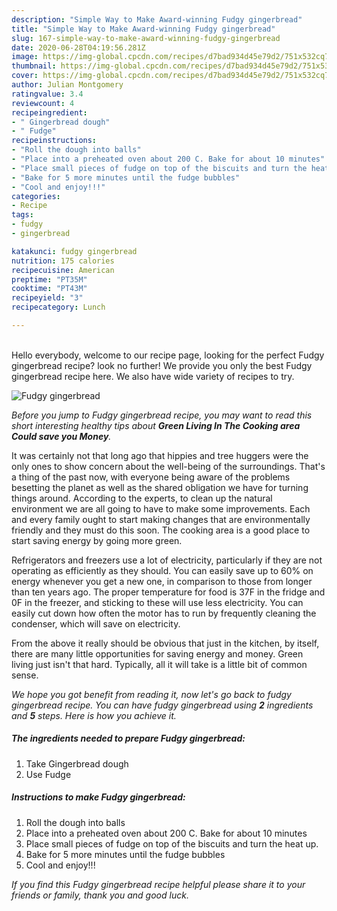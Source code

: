 ```yaml
---
description: "Simple Way to Make Award-winning Fudgy gingerbread"
title: "Simple Way to Make Award-winning Fudgy gingerbread"
slug: 167-simple-way-to-make-award-winning-fudgy-gingerbread
date: 2020-06-28T04:19:56.281Z
image: https://img-global.cpcdn.com/recipes/d7bad934d45e79d2/751x532cq70/fudgy-gingerbread-recipe-main-photo.jpg
thumbnail: https://img-global.cpcdn.com/recipes/d7bad934d45e79d2/751x532cq70/fudgy-gingerbread-recipe-main-photo.jpg
cover: https://img-global.cpcdn.com/recipes/d7bad934d45e79d2/751x532cq70/fudgy-gingerbread-recipe-main-photo.jpg
author: Julian Montgomery
ratingvalue: 3.4
reviewcount: 4
recipeingredient:
- " Gingerbread dough"
- " Fudge"
recipeinstructions:
- "Roll the dough into balls"
- "Place into a preheated oven about 200 C. Bake for about 10 minutes"
- "Place small pieces of fudge on top of the biscuits and turn the heat up."
- "Bake for 5 more minutes until the fudge bubbles"
- "Cool and enjoy!!!"
categories:
- Recipe
tags:
- fudgy
- gingerbread

katakunci: fudgy gingerbread 
nutrition: 175 calories
recipecuisine: American
preptime: "PT35M"
cooktime: "PT43M"
recipeyield: "3"
recipecategory: Lunch

---
```

<br>
Hello everybody, welcome to our recipe page, looking for the perfect Fudgy gingerbread recipe? look no further! We provide you only the best Fudgy gingerbread recipe here. We also have wide variety of recipes to try.
<br>


![Fudgy gingerbread](https://img-global.cpcdn.com/recipes/d7bad934d45e79d2/751x532cq70/fudgy-gingerbread-recipe-main-photo.jpg)

<i>Before you jump to Fudgy gingerbread recipe, you may want to read this short interesting healthy tips about 
<strong>Green Living In The Cooking area Could save you Money</strong>.</i>
</br>

It was certainly not that long ago that hippies and tree huggers were the only ones to show concern about the well-being of the surroundings. That's a thing of the past now, with everyone being aware of the problems besetting the planet as well as the shared obligation we have for turning things around. According to the experts, to clean up the natural environment we are all going to have to make some improvements. Each and every family ought to start making changes that are environmentally friendly and they must do this soon. The cooking area is a good place to start saving energy by going more green.

Refrigerators and freezers use a lot of electricity, particularly if they are not operating as efficiently as they should. You can easily save up to 60% on energy whenever you get a new one, in comparison to those from longer than ten years ago. The proper temperature for food is 37F in the fridge and 0F in the freezer, and sticking to these will use less electricity. You can easily cut down how often the motor has to run by frequently cleaning the condenser, which will save on electricity.

From the above it really should be obvious that just in the kitchen, by itself, there are many little opportunities for saving energy and money. Green living just isn't that hard. Typically, all it will take is a little bit of common sense.


<i>We hope you got benefit from reading it, now let's go back to fudgy gingerbread recipe. You can have fudgy gingerbread using <strong>2</strong> ingredients and <strong>5</strong> steps. Here is how you achieve it.
</i>

##### The ingredients needed to prepare Fudgy gingerbread:

1. Take  Gingerbread dough
1. Use  Fudge


##### Instructions to make Fudgy gingerbread:

1. Roll the dough into balls
1. Place into a preheated oven about 200 C. Bake for about 10 minutes
1. Place small pieces of fudge on top of the biscuits and turn the heat up.
1. Bake for 5 more minutes until the fudge bubbles
1. Cool and enjoy!!!


<i>If you find this Fudgy gingerbread recipe helpful please share it to your friends or family, thank you and good luck.</i>

